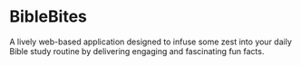 # BibleBites
A lively web-based application designed to infuse some zest into your daily Bible study routine by delivering engaging and fascinating fun facts.
